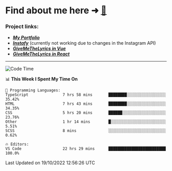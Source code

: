 # Find about me here ➜ [🧑](https://pauabella.dev)

### Project links:
- ***[My Portfolio](https://pauabella.dev)***
- ***[Instafy](https://instafy.me)*** (currently not working due to changes in the Instagram API)
- ***[GiveMeTheLyrics in Vue](https://lyrics.pauabella.dev)***
- ***[GiveMeTheLyrics in React](https://pauabella.dev/GiveMeTheLyrics)***

---
<!--START_SECTION:waka-->
![Code Time](http://img.shields.io/badge/Code%20Time-1%2C564%20hrs%2054%20mins-blue)

📊 **This Week I Spent My Time On** 

```text
💬 Programming Languages: 
TypeScript               7 hrs 58 mins       ████████░░░░░░░░░░░░░░░░░   35.42% 
HTML                     7 hrs 43 mins       ████████░░░░░░░░░░░░░░░░░   34.35% 
CSS                      5 hrs 20 mins       ██████░░░░░░░░░░░░░░░░░░░   23.76% 
Other                    1 hr 14 mins        █░░░░░░░░░░░░░░░░░░░░░░░░   5.51% 
SCSS                     8 mins              ░░░░░░░░░░░░░░░░░░░░░░░░░   0.62%

🔥 Editors: 
VS Code                  22 hrs 29 mins      █████████████████████████   100.0%

```


 Last Updated on 19/10/2022 12:56:26 UTC
<!--END_SECTION:waka-->
